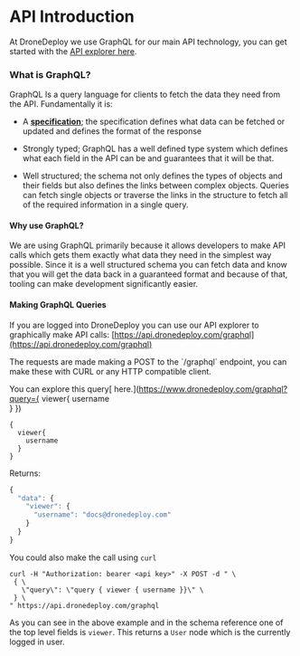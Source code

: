 # API Introduction

At DroneDeploy we use GraphQL for our main API technology, you can get started with the [API explorer here](https://api.dronedeploy.com/graphql).

### What is GraphQL?

GraphQL Is a query language for clients to fetch the data they need from the API. Fundamentally it is:

* A [**specification**](http://facebook.github.io/graphql/); the specification defines what data can be fetched or updated and defines the format of the response

* Strongly typed; GraphQL has a well defined type system which defines what each field in the API can be and guarantees that it will be that.

* Well structured; the schema not only defines the types of objects and their fields but also defines the links between complex objects. Queries can fetch single objects or traverse the links in the structure to fetch all of the required information in a single query.

#### Why use GraphQL?

We are using GraphQL primarily because it allows developers to make API calls which gets them exactly what data they need in the simplest way possible. Since it is a well structured schema you can fetch data and know that you will get the data back in a guaranteed format and because of that, tooling can make development significantly easier.

#### Making GraphQL Queries

If you are logged into DroneDeploy you can use our API explorer to graphically make API calls: [https://api.dronedeploy.com/graphql](https://api.dronedeploy.com/graphql)

The requests are made making a POST to the \`/graphql\` endpoint, you can make these with CURL or any HTTP compatible client.

You can explore this query[ here.](https://www.dronedeploy.com/graphql?query={
  viewer{
    username    
  }
})

```
{
  viewer{
    username    
  }
}
```

Returns:

```js
{
  "data": {
    "viewer": {
      "username": "docs@dronedeploy.com"
    }
  }
}
```

You could also make the call using `curl`

```
curl -H "Authorization: bearer <api key>" -X POST -d " \
 { \
   \"query\": \"query { viewer { username }}\" \
 } \
" https://api.dronedeploy.com/graphql
```



As you can see in the above example and in the schema reference one of the top level fields is `viewer`. This returns a `User` node which is the currently logged in user. 



